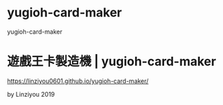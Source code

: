 # yugioh-card-maker
yugioh-card-maker

# 遊戲王卡製造機 | yugioh-card-maker
https://linziyou0601.github.io/yugioh-card-maker/

by Linziyou 2019